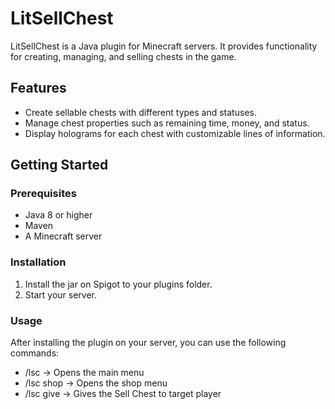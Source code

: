 # LitSellChest

LitSellChest is a Java plugin for Minecraft servers. It provides functionality for creating, managing, and selling chests in the game.

## Features

- Create sellable chests with different types and statuses.
- Manage chest properties such as remaining time, money, and status.
- Display holograms for each chest with customizable lines of information.

## Getting Started

### Prerequisites

- Java 8 or higher
- Maven
- A Minecraft server

### Installation

1. Install the jar on Spigot to your plugins folder.
2. Start your server.

### Usage

After installing the plugin on your server, you can use the following commands:  
- /lsc -> Opens the main menu
- /lsc shop -> Opens the shop menu
- /lsc give -> Gives the Sell Chest to target player
